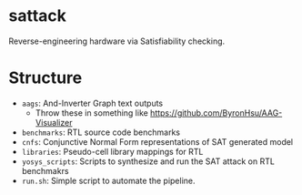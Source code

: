 # sattack
Reverse-engineering hardware via Satisfiability checking.

# Structure
- `aags`: And-Inverter Graph text outputs
  - Throw these in something like https://github.com/ByronHsu/AAG-Visualizer
- `benchmarks`: RTL source code benchmarks
- `cnfs`: Conjunctive Normal Form representations of SAT generated model
- `libraries`: Pseudo-cell library mappings for RTL
- `yosys_scripts`: Scripts to synthesize and run the SAT attack on RTL benchmakrs
- `run.sh`: Simple script to automate the pipeline.

